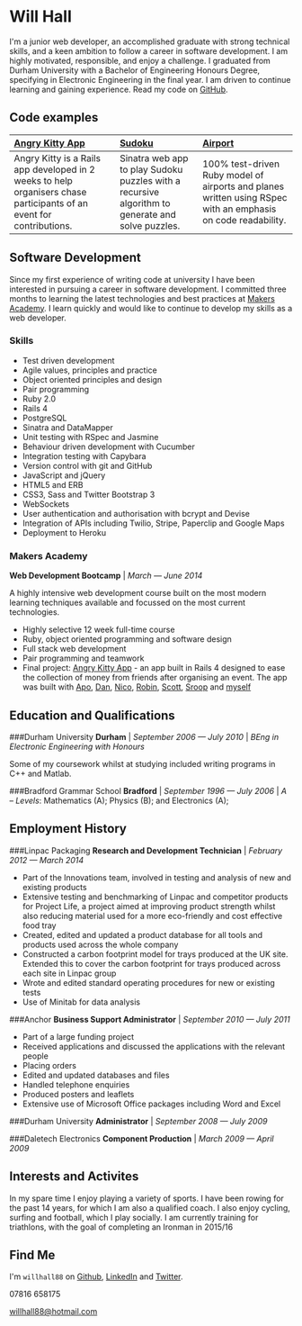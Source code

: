 Will Hall
=========

I'm a junior web developer, an accomplished graduate with strong technical skills, and a keen ambition to follow a career in software development. I am highly motivated, responsible, and enjoy a challenge. I graduated from Durham University with a Bachelor of Engineering Honours Degree, specifying in Electronic Engineering in the final year. I am driven to continue learning and gaining experience. Read my code on [GitHub].

Code examples
-------------

| [Angry Kitty App] | [Sudoku] | [Airport] |
|:--------------- |:-------- |:--------- |
|Angry Kitty is a Rails app developed in 2 weeks to help organisers chase participants of an event for contributions. | Sinatra web app to play Sudoku puzzles with a recursive algorithm to generate and solve puzzles.| 100% test-driven Ruby model of airports and planes written using RSpec with an emphasis on code readability. |

Software Development
---------------

Since my first experience of writing code at university I have been interested in pursuing a career in software development. I
committed three months to learning the latest technologies and best practices at [Makers Academy]. I learn quickly and would like to continue to develop my skills as a web developer.

### Skills

  - Test­ driven development
  - Agile values, principles and practice
  - Object­ oriented principles and design
  - Pair programming
  - Ruby 2.0
  - Rails 4
  - PostgreSQL
  - Sinatra and DataMapper
  - Unit testing with RSpec and Jasmine
  - Behaviour driven development with Cucumber
  - Integration testing with Capybara
  - Version control with git and GitHub
  - JavaScript and jQuery
  - HTML5 and ERB
  - CSS3, Sass and Twitter Bootstrap 3
  - WebSockets
  - User authentication and authorisation with bcrypt and Devise
  - Integration of APIs including Twilio, Stripe, Paperclip and Google Maps
  - Deployment to Heroku

### Makers Academy
__Web Development Bootcamp__  |  _March &mdash; June 2014_

A highly intensive web development course built on the most modern learning techniques available and focussed on the most current technologies.
  - Highly selective 12 week full-time course
  - Ruby, object oriented programming and software design
  - Full stack web development
  - Pair programming and teamwork
  - Final project: [Angry Kitty App] - an app built in Rails 4 designed to ease the collection of money from friends after organising an event. The app was built with [Apo], [Dan], [Nico], [Robin], [Scott], [Sroop] and [myself]
 
Education and Qualifications
----------------------------

###Durham University 
__Durham__  |  _September 2006 &mdash; July 2010_  |  _BEng in Electronic Engineering with Honours_

Some of my coursework whilst at studying included writing programs in C++ and Matlab.

###Bradford Grammar School
__Bradford__  |  _September 1996 &mdash; July 2006_  |  _A – Levels_: Mathematics (A); Physics (B); and Electronics (A); 

Employment History
------------------
###Linpac Packaging
__Research and Development Technician__  |  _February 2012 &mdash; March 2014_


 - Part of the Innovations team, involved in testing and analysis of new and existing products
 - Extensive testing and benchmarking of Linpac and competitor products for Project Life, a project aimed at improving product strength whilst also reducing material used for a more eco-friendly and cost effective food tray
 - Created, edited and updated a product database for all tools and products used across the whole company
 - Constructed a carbon footprint model for trays produced at the UK site. Extended this to cover the carbon footprint for trays produced across each site in Linpac group
 - Wrote and edited standard operating procedures for new or existing tests
 - Use of Minitab for data analysis

###Anchor 
__Business Support Administrator__  |  _September 2010 &mdash; July 2011_

 - Part of a large funding project
 - Received applications and discussed the applications with the relevant people
 - Placing orders
 - Edited and updated databases and files
 - Handled telephone enquiries
 - Produced posters and leaflets
 - Extensive use of Microsoft Office packages including Word and Excel

###Durham University
__Administrator__  |  _September 2008 &mdash; July 2009_


###Daletech Electronics 
__Component Production__  |  _March 2009 &mdash; April 2009_

Interests and Activites
-----------------------

In my spare time I enjoy playing a variety of sports. I have been rowing for the past 14 years, for which I am also a qualified coach. I also enjoy cycling, surfing and football, which I play socially. I am currently training for triathlons, with the goal of completing an Ironman in 2015/16

Find Me
-------
I'm `willhall88` on [Github], [LinkedIn] and [Twitter].

07816 658175

[willhall88@hotmail.com]



  [Airport]: https://github.com/willhall88/airports
  [Sudoku]: https://github.com/willhall88/sudoku-sinatra
  [Angry Kitty App]: https://github.com/willhall88/Angry-Kitty
  [Makers Academy]: http://www.makersacademy.com


  [myself]:https://github.com/willhall88
  [Sroop]:https://github.com/sroop
  [Robin]:https://github.com/robindoble
  [Scott]:https://github.com/Scott123454
  [Apo]:https://github.com/apostoiis
  [Nico]:https://github.com/NicoSa
  [Dan]:https://github.com/danldb

  [willhall88@hotmail.com]: mailto:willhall88@hotmail.com
  [GitHub]: https://github.com/willhall88
  [LinkedIn]: http://linkedin.com/in/willhall88
  [Twitter]: http://twitter.com/willhall_dev
